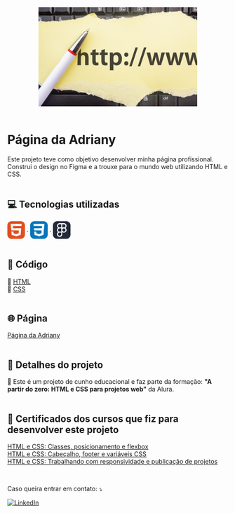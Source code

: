 <div align="center">
<img src="https://github.com/adrianycmc/adrianysPage/blob/main/Imagem%20secundaria.png">
</div>
<br>

# Página da Adriany
Este projeto teve como objetivo desenvolver minha página profissional. <br>
Construi o design no Figma e a trouxe para o mundo web utilizando HTML e CSS. 
<br>
<br>

## 💻 Tecnologias utilizadas
<img align="center" src="https://raw.githubusercontent.com/tandpfun/skill-icons/de91fca307a83d75fc5b1f6ce24540454acead41/icons/HTML.svg" alt="Html5" height="40" width="40"> . <img align="center" src="https://raw.githubusercontent.com/tandpfun/skill-icons/de91fca307a83d75fc5b1f6ce24540454acead41/icons/CSS.svg" alt="Css3" height="40" width="40"> . <img align="center" src="https://raw.githubusercontent.com/tandpfun/skill-icons/de91fca307a83d75fc5b1f6ce24540454acead41/icons/Figma-Dark.svg" alt="Css3" height="40" width="40">
<br>
<br>

## 💾 Código
📂 [HTML](https://github.com/adrianycmc/adrianysPage/blob/main/index.html)
<br>
📂 [CSS](https://github.com/adrianycmc/adrianysPage/blob/main/style.css)
<br>
<br>

## 🌐 Página
[Página da Adriany](https://adrianycmc.github.io/adrianysPage/index.html)
<br>
<br>

## 🔎 Detalhes do projeto

📌 Este é um projeto de cunho educacional e faz parte da formação: **"A partir do zero: HTML e CSS para projetos web”** da Alura. 
<br>
<br>

## 📜 Certificados dos cursos que fiz para desenvolver este projeto
[HTML e CSS: Classes, posicionamento e flexbox](https://cursos.alura.com.br/certificate/adrianycmc/html-css-classes-posicionamento-flexbox)
<br>
[HTML e CSS: Cabeçalho, footer e variáveis CSS](https://cursos.alura.com.br/certificate/adrianycmc/html-css-cabecalho-footer-variaveis-css)
<br>
[HTML e CSS: Trabalhando com responsividade e publicação de projetos](https://cursos.alura.com.br/certificate/adrianycmc/html-css-responsividade-publicacao-projetos)
<br>

<br>

<p align="left">
  Caso queira entrar em contato: ⤵️
</p>
<p align="left">

  
[![LinkedIn](https://img.shields.io/badge/LinkedIn-0077B5?style=for-the-badge&logo=linkedin&logoColor=white)](https://www.linkedin.com/in/adrianycmc/)
</p>
